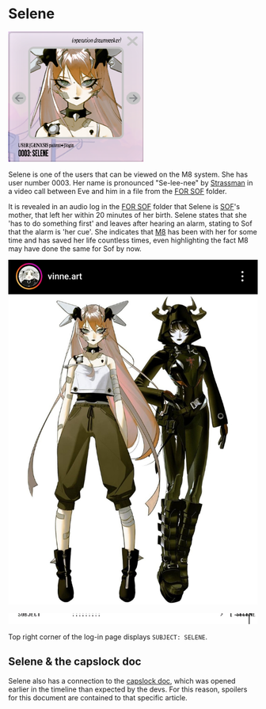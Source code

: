 # Selene

![Selene.png](Resources/selene/selene.png)

Selene is one of the users that can be viewed on the M8 system. She has user number 0003. 
Her name is pronounced "Se-lee-nee" by [Strassman](./strassman) in a video call between 
Eve and him in a file from the [FOR SOF](./for-sof) folder.

It is revealed in an audio log in the [FOR SOF](./for-sof#msgforsof.aiff) 
folder that Selene is [SOF](./sof)'s mother, that left her within 20 minutes of her birth. Selene states 
that she 'has to do something first' and leaves after hearing an alarm, stating to Sof that 
the alarm is 'her cue'. She indicates that [M8](./m8) has been with her for some 
time and has saved her life countless times, even highlighting the fact M8 may have 
done the same for Sof by now.

![Art of Selene and Eve](Resources/selene_eve_art.jpg)

![img.png](Resources/selene/subject-selene.png)

Top right corner of the log-in page displays `SUBJECT: SELENE`.

## Selene & the capslock doc

Selene also has a connection to the [capslock doc](../files/capslock_doc.md), which 
was opened earlier in the timeline than expected by the devs. For this reason, 
spoilers for this document are contained to that specific article.